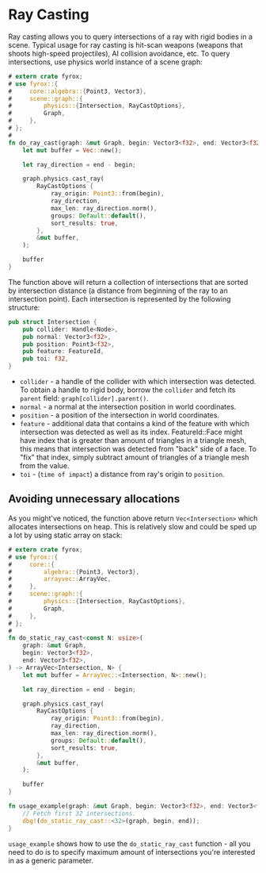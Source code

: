 # Ray Casting

Ray casting allows you to query intersections of a ray with rigid bodies in a scene. Typical usage for ray casting is
hit-scan weapons (weapons that shoots high-speed projectiles), AI collision avoidance, etc. To query intersections,
use physics world instance of a scene graph:

```rust
# extern crate fyrox;
# use fyrox::{
#     core::algebra::{Point3, Vector3},
#     scene::graph::{
#         physics::{Intersection, RayCastOptions},
#         Graph,
#     },
# };
# 
fn do_ray_cast(graph: &mut Graph, begin: Vector3<f32>, end: Vector3<f32>) -> Vec<Intersection> {
    let mut buffer = Vec::new();

    let ray_direction = end - begin;

    graph.physics.cast_ray(
        RayCastOptions {
            ray_origin: Point3::from(begin),
            ray_direction,
            max_len: ray_direction.norm(),
            groups: Default::default(),
            sort_results: true,
        },
        &mut buffer,
    );

    buffer
}
```

The function above will return a collection of intersections that are sorted by intersection distance (a distance from
beginning of the ray to an intersection point). Each intersection is represented by the following structure:

```rust
pub struct Intersection {
    pub collider: Handle<Node>,
    pub normal: Vector3<f32>,
    pub position: Point3<f32>,
    pub feature: FeatureId,
    pub toi: f32,
}
```

- `collider` - a handle of the collider with which intersection was detected. To obtain a handle to rigid body, borrow
the `collider` and fetch its `parent` field: `graph[collider].parent()`.
- `normal` - a normal at the intersection position in world coordinates.
- `position` - a position of the intersection in world coordinates.
- `feature` - additional data that contains a kind of the feature with which intersection was detected as well as its
index. FeatureId::Face might have index that is greater than amount of triangles in a triangle mesh, this means that 
intersection was detected from "back" side of a face. To "fix" that index, simply subtract amount of triangles of a 
triangle mesh from the value.
- `toi` - (`time of impact`) a distance from ray's origin to `position`.

## Avoiding unnecessary allocations

As you might've noticed, the function above return `Vec<Intersection>` which allocates intersections on heap. This is
relatively slow and could be sped up a lot by using static array on stack:

```rust
# extern crate fyrox;
# use fyrox::{
#     core::{
#         algebra::{Point3, Vector3},
#         arrayvec::ArrayVec,
#     },
#     scene::graph::{
#         physics::{Intersection, RayCastOptions},
#         Graph,
#     },
# };
# 
fn do_static_ray_cast<const N: usize>(
    graph: &mut Graph,
    begin: Vector3<f32>,
    end: Vector3<f32>,
) -> ArrayVec<Intersection, N> {
    let mut buffer = ArrayVec::<Intersection, N>::new();

    let ray_direction = end - begin;

    graph.physics.cast_ray(
        RayCastOptions {
            ray_origin: Point3::from(begin),
            ray_direction,
            max_len: ray_direction.norm(),
            groups: Default::default(),
            sort_results: true,
        },
        &mut buffer,
    );

    buffer
}

fn usage_example(graph: &mut Graph, begin: Vector3<f32>, end: Vector3<f32>) {
    // Fetch first 32 intersections.
    dbg!(do_static_ray_cast::<32>(graph, begin, end));
}
```

`usage_example` shows how to use the `do_static_ray_cast` function - all you need to do is to specify maximum amount of
intersections you're interested in as a generic parameter.